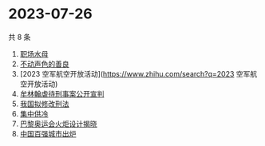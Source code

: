 # 2023-07-26

共 8 条

<!-- BEGIN ZHIHUSEARCH -->
<!-- 最后更新时间 Wed Jul 26 2023 01:08:00 GMT+0800 (China Standard Time) -->
1. [职场水母](https://www.zhihu.com/search?q=职场水母)
1. [不动声色的善良](https://www.zhihu.com/search?q=不动声色的善良)
1. [2023 空军航空开放活动](https://www.zhihu.com/search?q=2023 空军航空开放活动)
1. [牟林翰虐待刑事案公开宣判](https://www.zhihu.com/search?q=牟林翰虐待刑事案公开宣判)
1. [我国拟修改刑法](https://www.zhihu.com/search?q=我国拟修改刑法)
1. [集中供冷](https://www.zhihu.com/search?q=集中供冷)
1. [巴黎奥运会火炬设计揭晓](https://www.zhihu.com/search?q=巴黎奥运会火炬设计揭晓)
1. [中国百强城市出炉](https://www.zhihu.com/search?q=中国百强城市出炉)
<!-- END ZHIHUSEARCH -->
